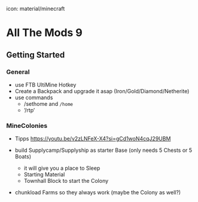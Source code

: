 icon: material/minecraft
# All The Mods 9

## Getting Started

### General

* use FTB UltiMine Hotkey
* Create a Backpack and upgrade it asap (Iron/Gold/Diamond/Netherite)
* use commands
    * /sethome and `/home`
    * ’/rtp’

### MineColonies

* Tipps https://youtu.be/v2zLNFeX-X4?si=gCd1woN4cqJ29UBM

* build Supplycamp/Supplyship as starter Base (only needs 5 Chests or 5 Boats)
    * it will give you a place to Sleep
    * Starting Material
    * Townhall Block to start the Colony

* chunkload Farms so they always work (maybe the Colony as well?)

